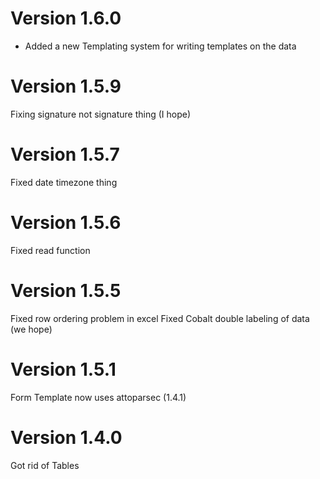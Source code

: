 # Version 1.6.0
* Added a new Templating system for writing templates on the data
# Version 1.5.9
Fixing signature not signature thing (I hope)
# Version 1.5.7
Fixed date timezone thing
# Version 1.5.6
Fixed read function
# Version 1.5.5
Fixed row ordering problem in excel
Fixed Cobalt double labeling of data (we hope)
# Version 1.5.1
Form Template now uses attoparsec (1.4.1)
# Version 1.4.0
Got rid of Tables
